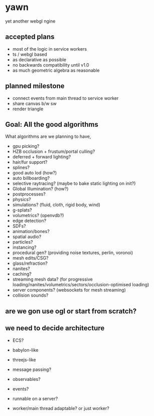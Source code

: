 # yawn
yet another webgl ngine

## accepted plans
- most of the logic in service workers
- ts / webgl based
- as declarative as possible
- no backwards compatibility until v1.0
- as much geometric algebra as reasonable

## planned milestone

- connect events from main thread to service worker
- share canvas b/w sw
- render triangle

## Goal: All the good algorithms
What algorithms are we planning to have,
- gpu picking?
- HZB occlusion + frustum/portal culling?
- deferred + forward lighting?
- hair/fur support?
- splines?
- good auto lod (how?)
- auto billboarding?
- selective raytracing? (maybe to bake static lighting on init?)
- Global Illumination? (how?)
- postprocesses?
- physics?
- simulations? (fluid, cloth, rigid body, wind)
- g-splats?
- volumetrics? (openvdb?)
- edge detection?
- SDFs?
- animation/bones?
- spatial audio?
- particles?
- instancing?
- procedural gen? (providing noise textures, perlin, voronoi)
- mesh edits/CSG?
- glass/refraction?
- nanites?
- caching?
- streaming mesh data? (for progressive loading/nanites/volumetrics/sectors/occlusion-optimised loading)
- server components? (websockets for mesh streaming)
- collision sounds?

## are we gon use ogl or start from scratch?

## we need to decide architecture
- ECS?
- babylon-like
- threejs-like

- message passing?
- observables?
- events?
- runnable on a server?
- worker/main thread adaptable? or just worker?